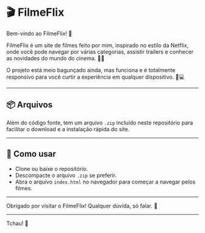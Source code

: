 # 🎬 FilmeFlix

Bem-vindo ao FilmeFlix! 🍿

FilmeFlix é um site de filmes feito por mim, inspirado no estilo da Netflix, onde você pode navegar por várias categorias, assistir trailers e conhecer as novidades do mundo do cinema. 🎥✨

O projeto está meio bagunçado ainda, mas funciona e é totalmente responsivo para você curtir a experiência em qualquer dispositivo. 📱💻

---

## 📦 Arquivos

Além do código fonte, tem um arquivo `.zip` incluído neste repositório para facilitar o download e a instalação rápida do site.

---

## 🚀 Como usar

- Clone ou baixe o repositório.
- Descompacte o arquivo `.zip` se preferir.
- Abra o arquivo `index.html` no navegador para começar a navegar pelos filmes.

---

Obrigado por visitar o FilmeFlix! Qualquer dúvida, só falar. 🎉

---

Tchau! 👋
